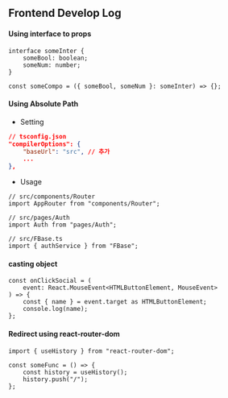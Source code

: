 ## Frontend Develop Log

#### Using interface to props

```tsx
interface someInter {
    someBool: boolean;
    someNum: number;
}

const someCompo = ({ someBool, someNum }: someInter) => {};
```

#### Using Absolute Path

-   Setting

```json
// tsconfig.json
"compilerOptions": {
    "baseUrl": "src", // 추가
    ...
},
```

-   Usage

```tsx
// src/components/Router
import AppRouter from "components/Router";

// src/pages/Auth
import Auth from "pages/Auth";

// src/FBase.ts
import { authService } from "FBase";
```

#### casting object

```tsx
const onClickSocial = (
    event: React.MouseEvent<HTMLButtonElement, MouseEvent>
) => {
    const { name } = event.target as HTMLButtonElement;
    console.log(name);
};
```

#### Redirect using react-router-dom

```tsx
import { useHistory } from "react-router-dom";

const someFunc = () => {
    const history = useHistory();
    history.push("/");
};
```
